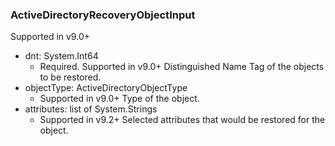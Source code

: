 ### ActiveDirectoryRecoveryObjectInput
Supported in v9.0+

- dnt: System.Int64
  - Required. Supported in v9.0+
Distinguished Name Tag of the objects to be restored.
- objectType: ActiveDirectoryObjectType
  - Supported in v9.0+
Type of the object.
- attributes: list of System.Strings
  - Supported in v9.2+
Selected attributes that would be restored for the object.
